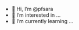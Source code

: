 - 👋 Hi, I’m @pfsara
- 👀 I’m interested in ...
- 🌱 I’m currently learning ...



<!---
pfsara/pfsara is a ✨ special ✨ repository because its `README.md` (this file) appears on your GitHub profile.
You can click the Preview link to take a look at your changes.
--->
